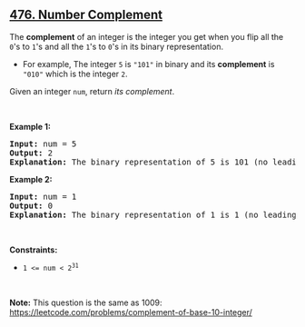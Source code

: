 <h2><a href="https://leetcode.com/problems/number-complement">476. Number Complement</a></h2><p>The <strong>complement</strong> of an integer is the integer you get when you flip all the <code>0</code>&#39;s to <code>1</code>&#39;s and all the <code>1</code>&#39;s to <code>0</code>&#39;s in its binary representation.</p>

<ul>
	<li>For example, The integer <code>5</code> is <code>&quot;101&quot;</code> in binary and its <strong>complement</strong> is <code>&quot;010&quot;</code> which is the integer <code>2</code>.</li>
</ul>

<p>Given an integer <code>num</code>, return <em>its complement</em>.</p>

<p>&nbsp;</p>
<p><strong class="example">Example 1:</strong></p>

<pre>
<strong>Input:</strong> num = 5
<strong>Output:</strong> 2
<strong>Explanation:</strong> The binary representation of 5 is 101 (no leading zero bits), and its complement is 010. So you need to output 2.
</pre>

<p><strong class="example">Example 2:</strong></p>

<pre>
<strong>Input:</strong> num = 1
<strong>Output:</strong> 0
<strong>Explanation:</strong> The binary representation of 1 is 1 (no leading zero bits), and its complement is 0. So you need to output 0.
</pre>

<p>&nbsp;</p>
<p><strong>Constraints:</strong></p>

<ul>
	<li><code>1 &lt;= num &lt; 2<sup>31</sup></code></li>
</ul>

<p>&nbsp;</p>
<p><strong>Note:</strong> This question is the same as 1009: <a href="https://leetcode.com/problems/complement-of-base-10-integer/" target="_blank">https://leetcode.com/problems/complement-of-base-10-integer/</a></p>
